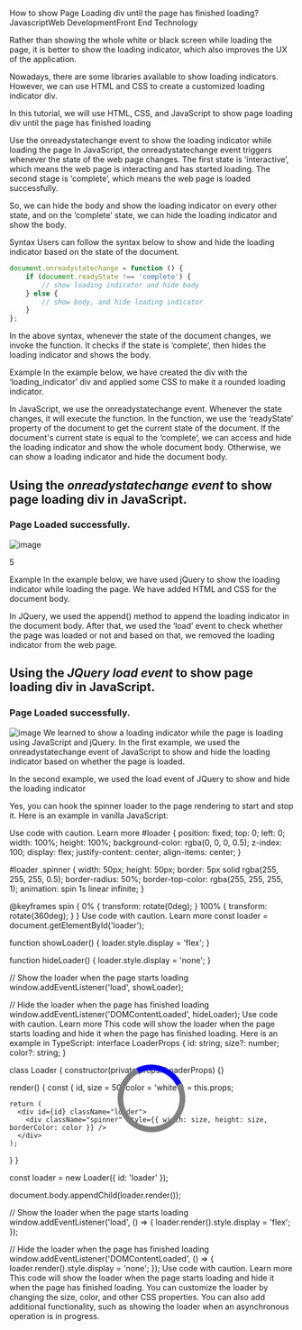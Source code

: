 <!-- readyState & onreadystatechange -->

How to show Page Loading div until the page has finished loading?
JavascriptWeb DevelopmentFront End Technology

Rather than showing the whole white or black screen while loading the page, it is better to show the loading indicator, which also improves the UX of the application.

Nowadays, there are some libraries available to show loading indicators. However, we can use HTML and CSS to create a customized loading indicator div.

In this tutorial, we will use HTML, CSS, and JavaScript to show page loading div until the page has finished loading

Use the onreadystatechange event to show the loading indicator while loading the page
In JavaScript, the onreadystatechange event triggers whenever the state of the web page changes. The first state is ‘interactive’, which means the web page is interacting and has started loading. The second stage is ‘complete’, which means the web page is loaded successfully.

So, we can hide the body and show the loading indicator on every other state, and on the ‘complete’ state, we can hide the loading indicator and show the body.

Syntax
Users can follow the syntax below to show and hide the loading indicator based on the state of the document.

```javascript
document.onreadystatechange = function () {
	if (document.readyState !== 'complete') {
		// show loading indicator and hide body
	} else {
		// show body, and hide loading indicator
	}
};
```

In the above syntax, whenever the state of the document changes, we invoke the function. It checks if the state is ‘complete’, then hides the loading indicator and shows the body.

Example
In the example below, we have created the div with the ‘loading_indicator’ div and applied some CSS to make it a rounded loading indicator.

In JavaScript, we use the onreadystatechange event. Whenever the state changes, it will execute the function. In the function, we use the ‘readyState’ property of the document to get the current state of the document. If the document's current state is equal to the ‘complete’, we can access and hide the loading indicator and show the whole document body. Otherwise, we can show a loading indicator and hide the document body.

<html>
<head>
   <style>
      #loading_indicator {
         position: absolute;
         top: 0;
         bottom: 0;
         left: 0;
         right: 0;
         margin: auto;
         border: 10px solid grey;
         border-radius: 50%;
         border-top: 10px solid blue;
         width: 100px;
         height: 100px;
         animation: spinIndicator 1s linear infinite;
      }
      @keyframes spinIndicator {
         100% {
            transform: rotate(360deg);
         }
      }
   </style>
</head>
<body>
   <h2>Using the <i> onreadystatechange event </i> to show page loading div in JavaScript.</h2>
   <div id = "loading_indicator"> </div>
   <h3> Page Loaded successfully.</h3>
   <img src = "https://www.tutorialspoint.com/static/images/logo-color-footer.png" alt = "image">

   <script>
      document.onreadystatechange = function () {
         if (document.readyState !== "complete") {
            document.querySelector("body").style.visibility = "hidden";
            document.getElementById("loading_indicator").style.visibility = "visible";
         } else {
            setTimeout(() => {
               document.getElementById("loading_indicator").style.display ="none";
               document.querySelector("body").style.visibility = "visible";
            }, 3000)
         }
      };
   </script>

5

</body>
</html>
Example
In the example below, we have used jQuery to show the loading indicator while loading the page. We have added HTML and CSS for the document body.

In JQuery, we used the append() method to append the loading indicator in the document body. After that, we used the ‘load’ event to check whether the page was loaded or not and based on that, we removed the loading indicator from the web page.

<html>
<head>
   <style>
      #indicator {
         position: absolute;
         top: 0;
         bottom: 0;
         left: 0;
         right: 0; 
         margin: auto;
         border: 10px solid grey;
         border-radius: 50%;
         border-top: 10px solid red;
         width: 100px;
         height: 100px;
         animation: spin 1s linear infinite;
      }
      @keyframes spin {
         0% {
            -webkit-transform: rotate(0deg);
            transform: rotate(0deg);
         }
         100% {
            -webkit-transform: rotate(360deg);
            transform: rotate(360deg);
         }
      }
   </style>
   <script src="https://ajax.googleapis.com/ajax/libs/jquery/2.1.1/jquery.min.js"></script>
</head>
<body>
   <h2>Using the <i> JQuery load event </i> to show page loading div in JavaScript.</h2>
   <h3>Page Loaded successfully.</h3>
   <img src = "https://www.tutorialspoint.com/static/images/logo-color-footer.png" alt = "image">
   <script>
      $('body').append('<div style = "" id = "indicator"> <div class="loader"> </div> </div>');
      $(window).on('load', function () {
         setTimeout(removeLoader, 2000);
      });
      function removeLoader() {
         $("#indicator").fadeOut(1000, function () {
            $("#indicator").remove();
         });
      }
   </script>
</body>
</html>
We learned to show a loading indicator while the page is loading using JavaScript and jQuery. In the first example, we used the onreadystatechange event of JavaScript to show and hide the loading indicator based on whether the page is loaded.

In the second example, we used the load event of JQuery to show and hide the loading indicator

Yes, you can hook the spinner loader to the page rendering to start and stop it. Here is an example in vanilla JavaScript:

<div id="loader"></div>
Use code with caution.
Learn more
#loader {
  position: fixed;
  top: 0;
  left: 0;
  width: 100%;
  height: 100%;
  background-color: rgba(0, 0, 0, 0.5);
  z-index: 100;
  display: flex;
  justify-content: center;
  align-items: center;
}

#loader .spinner {
width: 50px;
height: 50px;
border: 5px solid rgba(255, 255, 255, 0.5);
border-radius: 50%;
border-top-color: rgba(255, 255, 255, 1);
animation: spin 1s linear infinite;
}

@keyframes spin {
0% {
transform: rotate(0deg);
}
100% {
transform: rotate(360deg);
}
}
Use code with caution.
Learn more
const loader = document.getElementById('loader');

function showLoader() {
loader.style.display = 'flex';
}

function hideLoader() {
loader.style.display = 'none';
}

// Show the loader when the page starts loading
window.addEventListener('load', showLoader);

// Hide the loader when the page has finished loading
window.addEventListener('DOMContentLoaded', hideLoader);
Use code with caution.
Learn more
This code will show the loader when the page starts loading and hide it when the page has finished loading.
Here is an example in TypeScript:
interface LoaderProps {
id: string;
size?: number;
color?: string;
}

class Loader {
constructor(private props: LoaderProps) {}

render() {
const { id, size = 50, color = 'white' } = this.props;

    return (
      <div id={id} className="loader">
        <div className="spinner" style={{ width: size, height: size, borderColor: color }} />
      </div>
    );

}
}

const loader = new Loader({ id: 'loader' });

document.body.appendChild(loader.render());

// Show the loader when the page starts loading
window.addEventListener('load', () => {
loader.render().style.display = 'flex';
});

// Hide the loader when the page has finished loading
window.addEventListener('DOMContentLoaded', () => {
loader.render().style.display = 'none';
});
Use code with caution.
Learn more
This code will show the loader when the page starts loading and hide it when the page has finished loading.
You can customize the loader by changing the size, color, and other CSS properties. You can also add additional functionality, such as showing the loader when an asynchronous operation is in progress.
